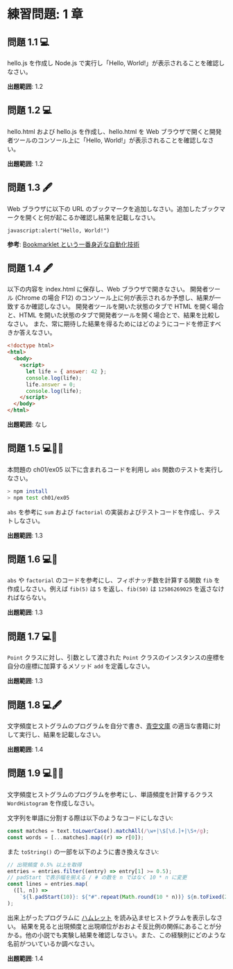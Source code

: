 # 練習問題: 1 章

## 問題 1.1 💻

hello.js を作成し Node.js で実行し「Hello, World!」が表示されることを確認しなさい。

**出題範囲**: 1.2

## 問題 1.2 💻

hello.html および hello.js を作成し、hello.html を Web ブラウザで開くと開発者ツールのコンソール上に「Hello, World!」が表示されることを確認しなさい。

**出題範囲**: 1.2

## 問題 1.3 🖋️

Web ブラウザに以下の URL のブックマークを追加しなさい。追加したブックマークを開くと何が起こるか確認し結果を記載しなさい。

```text
javascript:alert("Hello, World!")
```

**参考**: [Bookmarklet という一番身近な自動化技術](https://blog.jxck.io/entries/2018-01-12/let-it-bookmarklet.html#bookmarklet)

## 問題 1.4 🖋️

以下の内容を index.html に保存し、Web ブラウザで開きなさい。
開発者ツール (Chrome の場合 F12) のコンソール上に何が表示されるか予想し、結果が一致するか確認しなさい。
開発者ツールを開いた状態のタブで HTML を開く場合と、HTML を開いた状態のタブで開発者ツールを開く場合とで、結果を比較しなさい。
また、常に期待した結果を得るためにはどのようにコードを修正すべきか答えなさい。

```html
<!doctype html>
<html>
  <body>
    <script>
      let life = { answer: 42 };
      console.log(life);
      life.answer = 0;
      console.log(life);
    </script>
  </body>
</html>
```

**出題範囲**: なし

## 問題 1.5 💻📄🧪

本問題の ch01/ex05 以下に含まれるコードを利用し `abs` 関数のテストを実行しなさい。

```sh
> npm install
> npm test ch01/ex05
```

`abs` を参考に `sum` および `factorial` の実装およびテストコードを作成し、テストしなさい。

**出題範囲**: 1.3

## 問題 1.6 💻🧪

`abs` や `factorial` のコードを参考にし、フィボナッチ数を計算する関数 `fib` を作成しなさい。例えば `fib(5)` は `5` を返し、`fib(50)` は `12586269025` を返さなければならない。

**出題範囲**: 1.3

## 問題 1.7 💻🧪

`Point` クラスに対し、引数として渡された `Point` クラスのインスタンスの座標を自分の座標に加算するメソッド `add` を定義しなさい。

**出題範囲**: 1.3

## 問題 1.8 💻🖋️

文字頻度ヒストグラムのプログラムを自分で書き、[青空文庫](https://www.aozora.gr.jp/) の適当な書籍に対して実行し、結果を記載しなさい。

**出題範囲**: 1.4

## 問題 1.9 💻📄💪

文字頻度ヒストグラムのプログラムを参考にし、単語頻度を計算するクラス `WordHistogram` を作成しなさい。

文字列を単語に分割する際は以下のようなコードにしなさい:

```js
const matches = text.toLowerCase().matchAll(/\w+|\$[\d.]+|\S+/g);
const words = [...matches].map((r) => r[0]);
```

また `toString()` の一部を以下のように書き換えなさい:

```js
// 出現頻度 0.5% 以上を取得
entries = entries.filter((entry) => entry[1] >= 0.5);
// padStart で表示幅を揃える / # の数を n ではなく 10 * n に変更
const lines = entries.map(
  ([l, n]) =>
    `${l.padStart(10)}: ${"#".repeat(Math.round(10 * n))} ${n.toFixed(2)}%`,
);
```

出来上がったプログラムに [ハムレット](https://www.folger.edu/explore/shakespeares-works/download/#hamlet) を読み込ませヒストグラムを表示しなさい。
結果を見ると出現頻度と出現順位がおおよそ反比例の関係にあることが分かる。他の小説でも実験し結果を確認しなさい。また、この経験則にどのような名前がついているか調べなさい。

**出題範囲**: 1.4

